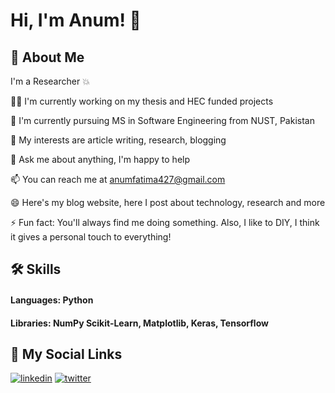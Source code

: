 
# Hi, I'm Anum! 👋


## 🚀 About Me
I'm a Researcher :boom:




👩‍💻 I'm currently working on my thesis and HEC funded projects

🧠 I'm currently pursuing MS in Software Engineering from NUST, Pakistan 

🤔 My interests are article writing, research, blogging

💬 Ask me about anything, I'm happy to help

📫 You can reach me at anumfatima427@gmail.com

😄 Here's my blog website, here I post about technology, research and more

⚡️ Fun fact: You'll always find me doing something. Also, I like to DIY, I think it gives a personal touch to everything!


## 🛠 Skills
#### Languages: Python
#### Libraries: NumPy Scikit-Learn, Matplotlib, Keras, Tensorflow


## 🔗 My Social Links

[![linkedin](https://img.shields.io/badge/linkedin-0A66C2?style=for-the-badge&logo=linkedin&logoColor=white)](https://www.linkedin.com/in/anum-fatima-811468130/)
[![twitter](https://img.shields.io/badge/twitter-1DA1F2?style=for-the-badge&logo=twitter&logoColor=white)](https://twitter.com/)

